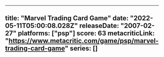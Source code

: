 
---
title: "Marvel Trading Card Game"
date: "2022-05-11T05:00:08.028Z"
releaseDate: "2007-02-27"
platforms: ["psp"]
score: 63
metacriticLink: "https://www.metacritic.com/game/psp/marvel-trading-card-game"
series: []
---
